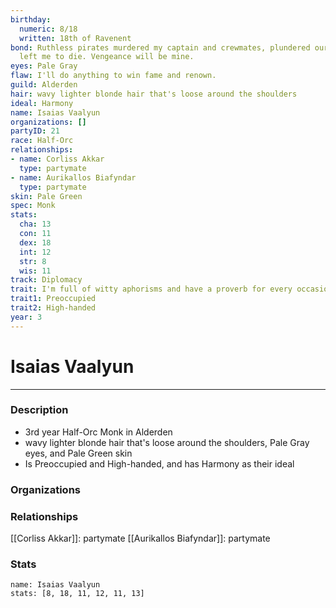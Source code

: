 ```yaml
---
birthday:
  numeric: 8/18
  written: 18th of Ravenent
bond: Ruthless pirates murdered my captain and crewmates, plundered our ship, and
  left me to die. Vengeance will be mine.
eyes: Pale Gray
flaw: I'll do anything to win fame and renown.
guild: Alderden
hair: wavy lighter blonde hair that's loose around the shoulders
ideal: Harmony
name: Isaias Vaalyun
organizations: []
partyID: 21
race: Half-Orc
relationships:
- name: Corliss Akkar
  type: partymate
- name: Aurikallos Biafyndar
  type: partymate
skin: Pale Green
spec: Monk
stats:
  cha: 13
  con: 11
  dex: 18
  int: 12
  str: 8
  wis: 11
track: Diplomacy
trait: I'm full of witty aphorisms and have a proverb for every occasion.
trait1: Preoccupied
trait2: High-handed
year: 3
---
```

# Isaias Vaalyun
---
### Description
- 3rd year Half-Orc Monk in Alderden
- wavy lighter blonde hair that's loose around the shoulders, Pale Gray eyes, and Pale Green skin
- Is Preoccupied and High-handed, and has Harmony as their ideal

### Organizations
### Relationships
[[Corliss Akkar]]: partymate
[[Aurikallos Biafyndar]]: partymate
### Stats
```statblock
name: Isaias Vaalyun
stats: [8, 18, 11, 12, 11, 13]
```